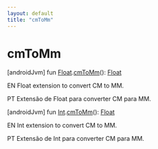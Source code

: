 ```yaml
---
layout: default
title: "cmToMm"
---
```


# cmToMm

[androidJvm]
fun [Float](https://kotlinlang.org/api/core/kotlin-stdlib/kotlin/-float/index.html).[cmToMm](cm-to-mm.md)(): [Float](https://kotlinlang.org/api/core/kotlin-stdlib/kotlin/-float/index.html)

EN Float extension to convert CM to MM.

PT Extensão de Float para converter CM para MM.

[androidJvm]
fun [Int](https://kotlinlang.org/api/core/kotlin-stdlib/kotlin/-int/index.html).[cmToMm](cm-to-mm.md)(): [Float](https://kotlinlang.org/api/core/kotlin-stdlib/kotlin/-float/index.html)

EN Int extension to convert CM to MM.

PT Extensão de Int para converter CM para MM.